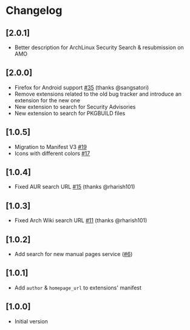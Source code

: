 # Changelog

## [2.0.1]

- Better description for ArchLinux Security Search & resubmission on AMO

## [2.0.0]

- Firefox for Android support [#35](https://github.com/noraj/firefox-extension-arch-search/pull/35) (thanks @sangsatori)
- Remove extensions related to the old bug tracker and introduce an extension for the new one
- New extension to search for Security Advisories
- New extension to search for PKGBUILD files

## [1.0.5]

- Migration to Manifest V3 [#19](https://github.com/noraj/firefox-extension-arch-search/issues/19)
- Icons with different colors [#17](https://github.com/noraj/firefox-extension-arch-search/issues/17)

## [1.0.4]

- Fixed AUR search URL [#15](https://github.com/noraj/firefox-extension-arch-search/pull/15) (thanks @rharish101)

## [1.0.3]

- Fixed Arch Wiki search URL [#11](https://github.com/noraj/firefox-extension-arch-search/pull/11) (thanks @rharish101)

## [1.0.2]

- Add search for new manual pages service ([#6](https://github.com/noraj/firefox-extension-arch-search/issues/6))

## [1.0.1]

- Add `author` & `homepage_url` to extensions' manifest

## [1.0.0]

- Initial version
